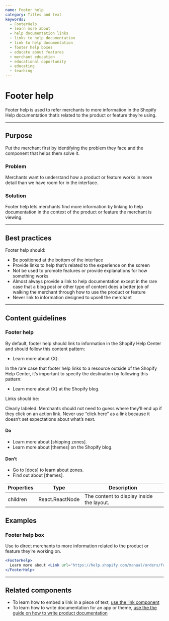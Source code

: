 ```yaml
---
name: Footer help
category: Titles and text
keywords:
  - FooterHelp
  - learn more about
  - help documentation links
  - links to help documentation
  - link to help documentation
  - footer help boxes
  - educate about features
  - merchant education
  - educational opportunity
  - educating
  - teaching
---
```


# Footer help

Footer help is used to refer merchants to more information in the Shopify Help documentation that’s related to the product or feature they’re using.

---

## Purpose

Put the merchant first by identifying the problem they face and the component that helps them solve it.

### Problem

Merchants want to understand how a product or feature works in more detail than we have room for in the interface.

### Solution

Footer help lets merchants find more information by linking to help documentation in the context of the product or feature the merchant is viewing.

---

## Best practices

Footer help should:

* Be positioned at the bottom of the interface
* Provide links to help that’s related to the experience on the screen
* Not be used to promote features or provide explanations for how something works
* Almost always provide a link to help documentation except in the rare case that a blog post or other type of content does a better job of walking the merchant through how to use the product or feature
* Never link to information designed to upsell the merchant

---

## Content guidelines

### Footer help

By default, footer help should link to information in the Shopify Help Center and should follow this content pattern:

* Learn more about {X}.

In the rare case that footer help links to a resource outside of the Shopify Help Center, it’s important to specify the destination by following this pattern:

* Learn more about {X} at the Shopify blog.

Links should be:

Clearly labeled: Merchants should not need to guess where they’ll end up if they click on an action link. Never use “click here” as a link because it doesn’t set expectations about what’s next.

<!-- usagelist -->
#### Do
- Learn more about [shipping zones].
- Learn more about [themes] on the Shopify blog.

#### Don’t
- Go to [docs] to learn about zones.
- Find out about [themes].
<!-- end -->

| Properties | Type | Description |
| ---------- | ---- | ----------- |
| children | React.ReactNode | The content to display inside the layout. |

## Examples

### Footer help box

Use to direct merchants to more information related to the product or feature they’re working on.

```jsx
<FooterHelp>
  Learn more about <Link url="https://help.shopify.com/manual/orders/fulfill-orders">fulfilling orders</Link>.
</FooterHelp>
```

---

## Related components

* To learn how to embed a link in a piece of text, [use the link component](/components/link)
* To learn how to write documentation for an app or theme, [use the the guide on how to write product documentation](/content/help-documentation)
